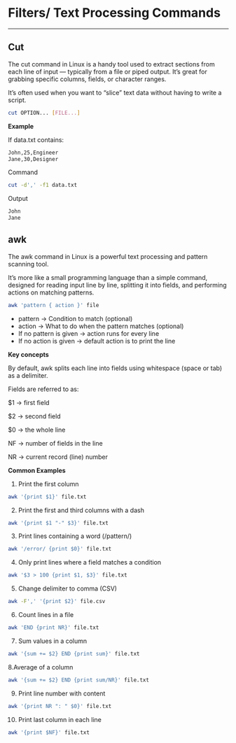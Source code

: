 # Filters/ Text Processing Commands

---

## Cut

The cut command in Linux is a handy tool used to extract sections from each line of input — typically from a file or piped output. It’s great for grabbing specific columns, fields, or character ranges.

It’s often used when you want to “slice” text data without having to write a script.

```bash
cut OPTION... [FILE...]
```

**Example**

If data.txt contains:
```bash
John,25,Engineer
Jane,30,Designer
```
Command
```bash
cut -d',' -f1 data.txt
```

Output
```bash
John
Jane
```

## awk

The awk command in Linux is a powerful text processing and pattern scanning tool.

It’s more like a small programming language than a simple command, designed for reading input line by line, splitting it into fields, and performing actions on matching patterns.

```bash
awk 'pattern { action }' file
```
- pattern → Condition to match (optional)
- action → What to do when the pattern matches (optional)
- If no pattern is given → action runs for every line
- If no action is given → default action is to print the line

**Key concepts**

By default, awk splits each line into fields using whitespace (space or tab) as a delimiter.

Fields are referred to as:

$1 → first field

$2 → second field

$0 → the whole line

NF → number of fields in the line

NR → current record (line) number

**Common Examples**

1. Print the first column
```bash
awk '{print $1}' file.txt
```
2. Print the first and third columns with a dash
```bash
awk '{print $1 "-" $3}' file.txt
```
3. Print lines containing a word (/pattern/)
```bash
awk '/error/ {print $0}' file.txt
```
4. Only print lines where a field matches a condition
```bash
awk '$3 > 100 {print $1, $3}' file.txt
```
5. Change delimiter to comma (CSV)
```bash
awk -F',' '{print $2}' file.csv
```
6. Count lines in a file
```bash
awk 'END {print NR}' file.txt
```
7. Sum values in a column
```bash
awk '{sum += $2} END {print sum}' file.txt
```
8.Average of a column
```bash
awk '{sum += $2} END {print sum/NR}' file.txt
```
9. Print line number with content
```bash
awk '{print NR ": " $0}' file.txt
```
10. Print last column in each line
```bash
awk '{print $NF}' file.txt
```


